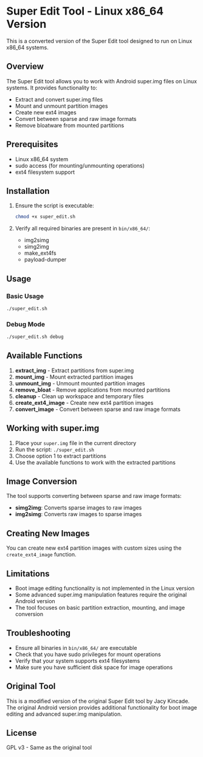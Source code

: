 # Super Edit Tool - Linux x86_64 Version

This is a converted version of the Super Edit tool designed to run on Linux x86_64 systems.

## Overview

The Super Edit tool allows you to work with Android super.img files on Linux systems. It provides functionality to:
- Extract and convert super.img files
- Mount and unmount partition images
- Create new ext4 images
- Convert between sparse and raw image formats
- Remove bloatware from mounted partitions

## Prerequisites

- Linux x86_64 system
- sudo access (for mounting/unmounting operations)
- ext4 filesystem support

## Installation

1. Ensure the script is executable:
   ```bash
   chmod +x super_edit.sh
   ```

2. Verify all required binaries are present in `bin/x86_64/`:
   - img2simg
   - simg2img
   - make_ext4fs
   - payload-dumper

## Usage

### Basic Usage

```bash
./super_edit.sh
```

### Debug Mode

```bash
./super_edit.sh debug
```

## Available Functions

1. **extract_img** - Extract partitions from super.img
2. **mount_img** - Mount extracted partition images
3. **unmount_img** - Unmount mounted partition images
4. **remove_bloat** - Remove applications from mounted partitions
5. **cleanup** - Clean up workspace and temporary files
6. **create_ext4_image** - Create new ext4 partition images
7. **convert_image** - Convert between sparse and raw image formats

## Working with super.img

1. Place your `super.img` file in the current directory
2. Run the script: `./super_edit.sh`
3. Choose option 1 to extract partitions
4. Use the available functions to work with the extracted partitions

## Image Conversion

The tool supports converting between sparse and raw image formats:
- **simg2img**: Converts sparse images to raw images
- **img2simg**: Converts raw images to sparse images

## Creating New Images

You can create new ext4 partition images with custom sizes using the `create_ext4_image` function.

## Limitations

- Boot image editing functionality is not implemented in the Linux version
- Some advanced super.img manipulation features require the original Android version
- The tool focuses on basic partition extraction, mounting, and image conversion

## Troubleshooting

- Ensure all binaries in `bin/x86_64/` are executable
- Check that you have sudo privileges for mount operations
- Verify that your system supports ext4 filesystems
- Make sure you have sufficient disk space for image operations

## Original Tool

This is a modified version of the original Super Edit tool by Jacy Kincade. The original Android version provides additional functionality for boot image editing and advanced super.img manipulation.

## License

GPL v3 - Same as the original tool
